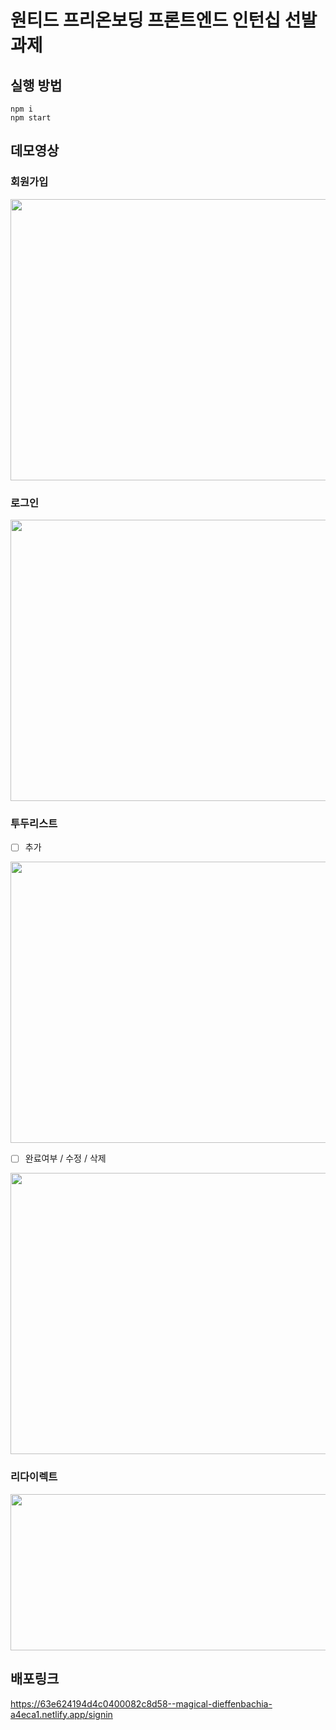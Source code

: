 # 원티드 프리온보딩 프론트엔드 인턴십 선발과제

## 실행 방법

```
npm i
npm start
```

## 데모영상

### 회원가입

 <kbd>
    <img src="https://user-images.githubusercontent.com/62588402/218077674-59ff48a6-f52c-4e1d-9cd1-0fdba2badd77.gif" width="700" height="450"/>
  </kbd>
  
### 로그인

 <kbd>
    <img src="https://user-images.githubusercontent.com/62588402/218078135-e21aae06-b56c-481e-8e8e-3a79ee22a671.gif" width="700" height="450"/>
 </kbd>

### 투두리스트 

- [ ] 추가

 <kbd>
    <img src="https://user-images.githubusercontent.com/62588402/218078400-58dca17c-0e8b-4fb6-b9b4-e95202f78cdd.gif" width="700" height="450"/>
</kbd>

- [ ] 완료여부 / 수정 / 삭제

 <kbd>
    <img src="https://user-images.githubusercontent.com/62588402/218078852-1e82c808-c894-4b4f-be50-87a1e2a726ff.gif" width="700" height="450"/>
</kbd>

### 리다이렉트

 <kbd>
    <img src="https://user-images.githubusercontent.com/62588402/218078963-03e75859-4365-486a-b14c-1ac540757e2e.gif" width="600" height="250"/>
</kbd>



## 배포링크

https://63e624194d4c0400082c8d58--magical-dieffenbachia-a4eca1.netlify.app/signin
